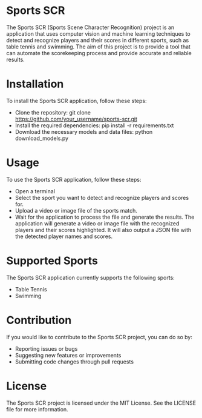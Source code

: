 # Sports SCR

The Sports SCR (Sports Scene Character Recognition) project is an application that uses computer vision and machine learning techniques to detect and recognize players and their scores in different sports, such as table tennis and swimming. The aim of this project is to provide a tool that can automate the scorekeeping process and provide accurate and reliable results.

# Installation

To install the Sports SCR application, follow these steps:

- Clone the repository: git clone https://github.com/your_username/sports-scr.git
- Install the required dependencies: pip install -r requirements.txt
- Download the necessary models and data files: python download_models.py

# Usage

To use the Sports SCR application, follow these steps:

- Open a terminal
- Select the sport you want to detect and recognize players and scores for.
- Upload a video or image file of the sports match.
- Wait for the application to process the file and generate the results.
The application will generate a video or image file with the recognized players and their scores highlighted. It will also output a JSON file with the detected player names and scores.

# Supported Sports

The Sports SCR application currently supports the following sports:

- Table Tennis
- Swimming

# Contribution

If you would like to contribute to the Sports SCR project, you can do so by:

- Reporting issues or bugs
- Suggesting new features or improvements
- Submitting code changes through pull requests

# License
The Sports SCR project is licensed under the MIT License. See the LICENSE file for more information.